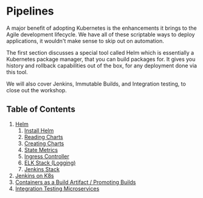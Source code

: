 # Pipelines

A major benefit of adopting Kubernetes is the enhancements it brings to the Agile development lifecycle. We have all of these scriptable ways to deploy applications, it wouldn't make sense to skip out on automation.

The first section discusses a special tool called Helm which is essentially a Kubernetes package manager, that you can build packages for. It gives you history and rollback capabilities out of the box, for any deployment done via this tool.

We will also cover Jenkins, Immutable Builds, and Integration testing, to close out the workshop.

## Table of Contents

1. [Helm](01_helm)
   1. [Install Helm](01_helm/01_install_helm.md)
   2. [Reading Charts](01_helm/02_reading_charts.md)
   3. [Creating Charts](01_helm/03_creating_charts.md)
   4. [State Metrics](https://github.com/helm/charts/tree/master/stable/kube-state-metrics)
   5. [Ingress Controller](https://github.com/helm/charts/tree/master/stable/nginx-ingress)
   6. [ELK Stack (Logging)](https://github.com/helm/charts/tree/master/stable/fluentd-elasticsearch)
   7. [Jenkins Stack](https://github.com/helm/charts/tree/master/stable/jenkins)
2. [Jenkins on K8s](02_jenkins)
3. [Containers as a Build Artifact / Promoting Builds](03_immutable_builds)
4. [Integration Testing Microservices](04_integration_testing_microservices)